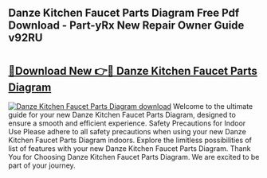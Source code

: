 ## Danze Kitchen Faucet Parts Diagram Free Pdf Download - Part-yRx New Repair Owner Guide v92RU

# <h2><a href="http://dfmweo6.blite.top/?on=Danze+Kitchen+Faucet+Parts+Diagram">🔗Download New 👉🔴 Danze Kitchen Faucet Parts Diagram</a></h2>

[![Danze Kitchen Faucet Parts Diagram download](https://i.imgur.com/lujVjoI.png)](http://dfmweo6.blite.top/?on=Danze+Kitchen+Faucet+Parts+Diagram)
Welcome to the ultimate guide for your new Danze Kitchen Faucet Parts Diagram, designed to ensure a smooth and efficient experience. Safety Precautions for Indoor Use Please adhere to all safety precautions when using your new Danze Kitchen Faucet Parts Diagram indoors. Explore the limitless possibilities of list of features with your new Danze Kitchen Faucet Parts Diagram. Thank You for Choosing Danze Kitchen Faucet Parts Diagram. We are excited to be part of your journey.
